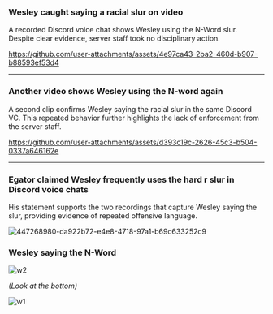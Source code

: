 ### Wesley caught saying a racial slur on video
A recorded Discord voice chat shows Wesley using the N-Word slur. Despite clear evidence, server staff took no disciplinary action.

https://github.com/user-attachments/assets/4e97ca43-2ba2-460d-b907-b88593ef53d4

---

### Another video shows Wesley using the N-word again
A second clip confirms Wesley saying the racial slur in the same Discord VC. This repeated behavior further highlights the lack of enforcement from the server staff.

https://github.com/user-attachments/assets/d393c19c-2626-45c3-b504-0337a646162e

---

### Egator claimed Wesley frequently uses the hard r slur in Discord voice chats
His statement supports the two recordings that capture Wesley saying the slur, providing evidence of repeated offensive language.

![447268980-da922b72-e4e8-4718-97a1-b69c633252c9](https://github.com/user-attachments/assets/2fa84453-cbf2-44f8-9306-bce5cea36673)

### Wesley saying the N-Word
![w2](https://github.com/user-attachments/assets/6593e7f0-6bef-4aa2-b013-8eee040848db)

*(Look at the bottom)*

![w1](https://github.com/user-attachments/assets/5dcf2b5b-b921-45cc-a272-d7718b27cb66)
